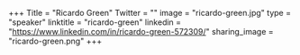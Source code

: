 +++
Title = "Ricardo Green"
Twitter = ""
image = "ricardo-green.jpg"
type = "speaker"
linktitle = "ricardo-green"
linkedin = "https://www.linkedin.com/in/ricardo-green-572309/"
sharing_image = "ricardo-green.png"
+++

